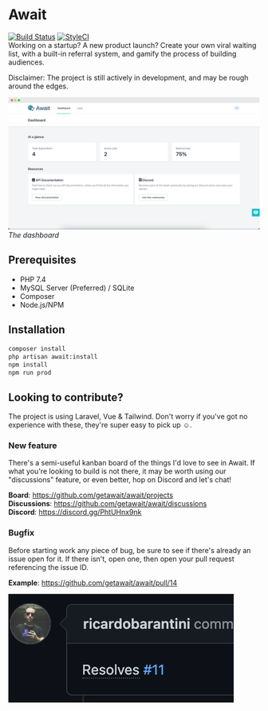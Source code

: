 # Await

[![Build Status](https://github.com/getawait/await/workflows/Laravel/badge.svg)](https://github.com/getawait/await/actions?query=workflow%3ALaravel)
[![StyleCI](https://github.styleci.io/repos/290447940/shield?branch=master&style=flat)](https://github.styleci.io/repos/290447940?branch=master)  
Working on a startup? A new product launch? Create your own viral waiting list, with a built-in referral system, and gamify the process of building audiences.

Disclaimer: The project is still actively in development, and may be rough around the edges.

![Image](resources/images/dashboard.png)
*The dashboard*

## Prerequisites
- PHP 7.4
- MySQL Server (Preferred) / SQLite
- Composer
- Node.js/NPM

## Installation
```shell script
composer install
php artisan await:install
npm install
npm run prod
```

## Looking to contribute?
The project is using Laravel, Vue & Tailwind. Don't worry if you've got no experience with these, they're super easy to pick up ☺️.

### New feature
There's a semi-useful kanban board of the things I'd love to see in Await. If what you're looking to build is not there, it may be worth using our "discussions" feature, or even better, hop on Discord and let's chat!

**Board**: https://github.com/getawait/await/projects  
**Discussions**: https://github.com/getawait/await/discussions  
**Discord**: https://discord.gg/PhtUHnx9nk

### Bugfix
Before starting work any piece of bug, be sure to see if there's already an issue open for it. If there isn't, open one, then open your pull request referencing the issue ID.

**Example**: https://github.com/getawait/await/pull/14

![Image](resources/images/gh-resolves.png)